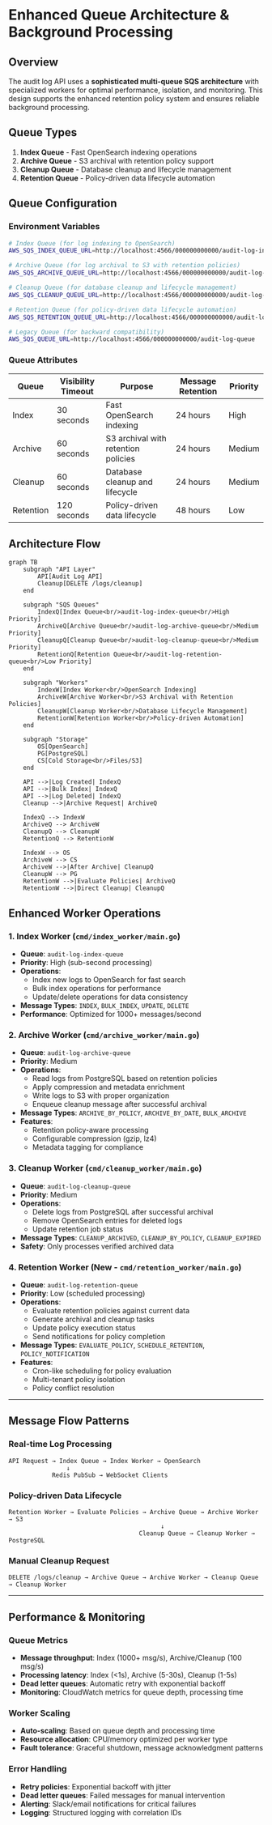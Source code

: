 # Enhanced Queue Architecture & Background Processing

## Overview

The audit log API uses a **sophisticated multi-queue SQS architecture** with specialized workers for optimal performance, isolation, and monitoring. This design supports the enhanced retention policy system and ensures reliable background processing.

## Queue Types

1. **Index Queue** - Fast OpenSearch indexing operations
2. **Archive Queue** - S3 archival with retention policy support
3. **Cleanup Queue** - Database cleanup and lifecycle management
4. **Retention Queue** - Policy-driven data lifecycle automation

## Queue Configuration

### Environment Variables

```bash
# Index Queue (for log indexing to OpenSearch)
AWS_SQS_INDEX_QUEUE_URL=http://localhost:4566/000000000000/audit-log-index-queue

# Archive Queue (for log archival to S3 with retention policies)
AWS_SQS_ARCHIVE_QUEUE_URL=http://localhost:4566/000000000000/audit-log-archive-queue

# Cleanup Queue (for database cleanup and lifecycle management)
AWS_SQS_CLEANUP_QUEUE_URL=http://localhost:4566/000000000000/audit-log-cleanup-queue

# Retention Queue (for policy-driven data lifecycle automation)
AWS_SQS_RETENTION_QUEUE_URL=http://localhost:4566/000000000000/audit-log-retention-queue

# Legacy Queue (for backward compatibility)
AWS_SQS_QUEUE_URL=http://localhost:4566/000000000000/audit-log-queue
```

### Queue Attributes

| Queue | Visibility Timeout | Purpose | Message Retention | Priority |
|-------|-------------------|---------|-------------------|----------|
| Index | 30 seconds | Fast OpenSearch indexing | 24 hours | High |
| Archive | 60 seconds | S3 archival with retention policies | 24 hours | Medium |
| Cleanup | 60 seconds | Database cleanup and lifecycle | 24 hours | Medium |
| Retention | 120 seconds | Policy-driven data lifecycle | 48 hours | Low |

## Architecture Flow

```mermaid
graph TB
    subgraph "API Layer"
        API[Audit Log API]
        Cleanup[DELETE /logs/cleanup]
    end
    
    subgraph "SQS Queues"
        IndexQ[Index Queue<br/>audit-log-index-queue<br/>High Priority]
        ArchiveQ[Archive Queue<br/>audit-log-archive-queue<br/>Medium Priority]
        CleanupQ[Cleanup Queue<br/>audit-log-cleanup-queue<br/>Medium Priority]
        RetentionQ[Retention Queue<br/>audit-log-retention-queue<br/>Low Priority]
    end
    
    subgraph "Workers"
        IndexW[Index Worker<br/>OpenSearch Indexing]
        ArchiveW[Archive Worker<br/>S3 Archival with Retention Policies]
        CleanupW[Cleanup Worker<br/>Database Lifecycle Management]
        RetentionW[Retention Worker<br/>Policy-driven Automation]
    end
    
    subgraph "Storage"
        OS[OpenSearch]
        PG[PostgreSQL]
        CS[Cold Storage<br/>Files/S3]
    end
    
    API -->|Log Created| IndexQ
    API -->|Bulk Index| IndexQ
    API -->|Log Deleted| IndexQ
    Cleanup -->|Archive Request| ArchiveQ
    
    IndexQ --> IndexW
    ArchiveQ --> ArchiveW
    CleanupQ --> CleanupW
    RetentionQ --> RetentionW
    
    IndexW --> OS
    ArchiveW --> CS
    ArchiveW -->|After Archive| CleanupQ
    CleanupW --> PG
    RetentionW -->|Evaluate Policies| ArchiveQ
    RetentionW -->|Direct Cleanup| CleanupQ
```

## Enhanced Worker Operations

### 1. Index Worker (`cmd/index_worker/main.go`)
- **Queue**: `audit-log-index-queue`
- **Priority**: High (sub-second processing)
- **Operations**: 
  - Index new logs to OpenSearch for fast search
  - Bulk index operations for performance
  - Update/delete operations for data consistency
- **Message Types**: `INDEX`, `BULK_INDEX`, `UPDATE`, `DELETE`
- **Performance**: Optimized for 1000+ messages/second

### 2. Archive Worker (`cmd/archive_worker/main.go`)
- **Queue**: `audit-log-archive-queue`
- **Priority**: Medium
- **Operations**:
  - Read logs from PostgreSQL based on retention policies
  - Apply compression and metadata enrichment
  - Write logs to S3 with proper organization
  - Enqueue cleanup message after successful archival
- **Message Types**: `ARCHIVE_BY_POLICY`, `ARCHIVE_BY_DATE`, `BULK_ARCHIVE`
- **Features**: 
  - Retention policy-aware processing
  - Configurable compression (gzip, lz4)
  - Metadata tagging for compliance

### 3. Cleanup Worker (`cmd/cleanup_worker/main.go`)
- **Queue**: `audit-log-cleanup-queue`
- **Priority**: Medium
- **Operations**:
  - Delete logs from PostgreSQL after successful archival
  - Remove OpenSearch entries for deleted logs
  - Update retention job status
- **Message Types**: `CLEANUP_ARCHIVED`, `CLEANUP_BY_POLICY`, `CLEANUP_EXPIRED`
- **Safety**: Only processes verified archived data

### 4. Retention Worker (New - `cmd/retention_worker/main.go`)
- **Queue**: `audit-log-retention-queue`
- **Priority**: Low (scheduled processing)
- **Operations**:
  - Evaluate retention policies against current data
  - Generate archival and cleanup tasks
  - Update policy execution status
  - Send notifications for policy completion
- **Message Types**: `EVALUATE_POLICY`, `SCHEDULE_RETENTION`, `POLICY_NOTIFICATION`
- **Features**:
  - Cron-like scheduling for policy evaluation
  - Multi-tenant policy isolation
  - Policy conflict resolution

---

## Message Flow Patterns

### Real-time Log Processing
```
API Request → Index Queue → Index Worker → OpenSearch
                ↓
            Redis PubSub → WebSocket Clients
```

### Policy-driven Data Lifecycle
```
Retention Worker → Evaluate Policies → Archive Queue → Archive Worker → S3
                                          ↓
                                    Cleanup Queue → Cleanup Worker → PostgreSQL
```

### Manual Cleanup Request
```
DELETE /logs/cleanup → Archive Queue → Archive Worker → Cleanup Queue → Cleanup Worker
```

---

## Performance & Monitoring

### Queue Metrics
- **Message throughput**: Index (1000+ msg/s), Archive/Cleanup (100 msg/s)
- **Processing latency**: Index (<1s), Archive (5-30s), Cleanup (1-5s)
- **Dead letter queues**: Automatic retry with exponential backoff
- **Monitoring**: CloudWatch metrics for queue depth, processing time

### Worker Scaling
- **Auto-scaling**: Based on queue depth and processing time
- **Resource allocation**: CPU/memory optimized per worker type
- **Fault tolerance**: Graceful shutdown, message acknowledgment patterns

### Error Handling
- **Retry policies**: Exponential backoff with jitter
- **Dead letter queues**: Failed messages for manual intervention
- **Alerting**: Slack/email notifications for critical failures
- **Logging**: Structured logging with correlation IDs
